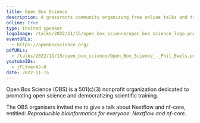 ```yaml
---
title: Open Box Science
description: A grassroots community organising free online talks and training
online: true
type: Invited speaker
logoImage: /talks/2022/11/15/open_box_science/open_box_science_logo.png
eventURLs:
  - https://openboxscience.org/
pdfURLs:
  - /talks/2022/11/15/open_box_science/Open_Box_Science_-_Phil_Ewels.pdf
youtubeIDs:
  - jFLYverAJ-0
date: 2022-11-15
---
```


Open Box Science (OBS) is a 501(c)(3) nonprofit organization dedicated to promoting open science and democratizing scientific training.

The OBS organisers invited me to give a talk about Nextflow and nf-core,
entitled: _Reproducible bioinformatics for everyone: Nextflow and nf-core_.
